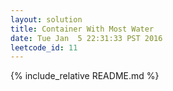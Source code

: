 ```yaml
---
layout: solution
title: Container With Most Water
date: Tue Jan  5 22:31:33 PST 2016
leetcode_id: 11
---
```

{% include_relative README.md %}
